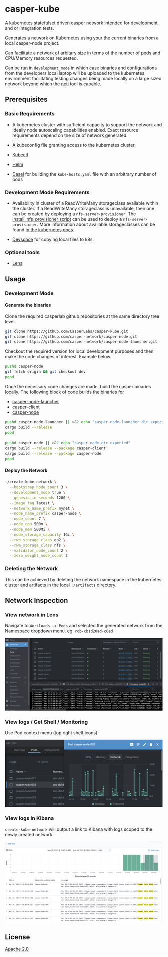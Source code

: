 # casper-kube

A kubernetes statefulset driven casper network intended for development
and or integration tests.

Generates a network on Kubernetes using your the current
binaries from a local casper-node project.

Can facilitate a network of arbitary size in terms of the
number of pods and CPU/Memory resources requested.

Can be run in `development_mode` in which case binaries and configurations
from the developers local laptop will be uploaded to the kubernetes environment
facilitating testing changes being made locally on a large sized network beyond
which the [nctl](https://github.com/casper-network/casper-node/blob/master/utils/nctl/README.md)
tool is capable.

## Prerequisites

### Basic Requirements

* A kubernetes cluster with sufficient capacity to support the
network and ideally node autoscaling capabilities enabled. Exact resource
requirements depend on the size of network generated.

* A kubeconfig file granting access to the kubernetes cluster.

* [Kubectl](https://kubernetes.io/docs/tasks/tools/install-kubectl)

* [Helm](https://helm.sh/docs/intro/install)

* [Dasel](https://daseldocs.tomwright.me/installation) for building
the `kube-hosts.yaml` file with an arbitrary number of pods

### Development Mode Requirements

* Availability in cluster of a ReadWriteMany storageclass available within the cluster. If
a ReadWriteMany storageclass is unavailable, then one can be created by deploying
a `nfs-server-provisioner`. The [install_nfs_provisioner script](./scripts/install_nfs_provisioner.sh) 
can be used to deploy a `nfs-server-provisioner`. More information about available storageclasses 
can be found [in the kubernetes docs](https://kubernetes.io/docs/concepts/storage/persistent-volumes/#access-modes).

* [Devspace](https://devspace.cloud/docs/cli/getting-started/installation)
for copying local files to k8s.

### Optional tools

* [Lens](https://k8slens.dev/)

## Usage

### Development Mode

#### Generate the binaries

Clone the required casperlab github repositories at the same directory
tree level.

```bash
git clone https://github.com/CasperLabs/casper-kube.git
git clone https://github.com/casper-network/casper-node.git
git clone https://github.com/casper-network/casper-node-launcher.git
```

Checkout the required version for local development purposes and then
make the code changes of interest. Example below.

```bash
pushd casper-node
git fetch origin && git checkout dev
popd
```

Once the necessary code changes are made, build the
casper binaries locally. The following block of code builds
the binaries for

* [casper-node-launcher](https://github.com/casper-network/casper-node-launcher)
* [casper-client](https://github.com/casper-network/casper-node/tree/master/client)
* [casper-node](https://github.com/casper-network/casper-node/tree/master/node)

```bash
pushd casper-node-launcher || >&2 echo "casper-node-launcher dir expected"
cargo build --release
popd

pushd casper-node || >&2 echo "casper-node dir expected"
cargo build --release --package casper-client
cargo build --release --package casper-node
popd
```

#### Deploy the Network

```bash
./create-kube-network \
  --bootstrap_node_count 3 \
  --development_mode true \
  --genesis_in_seconds 1200 \
  --image_tag latest \
  --network_name_prefix mynet \
  --node_name_prefix casper-node \
  --node_count 7 \
  --node_cpu 500m \
  --node_mem 500Mi \
  --node_storage_capacity 1Gi \
  --rwo_storage_class gp2 \
  --rwm_storage_class nfs \
  --validator_node_count 2 \
  --zero_weight_node_count 2
```

### Deleting the Network

This can be achieved by deleting the network namespace
in the kubernetes cluster and artifacts in the local
`./artifacts` directory.

## Network Inspection

### View network in Lens

Navigate to `Workloads -> Pods` and selected the generated network from the Namespace dropdown menu. eg. `rob-cb1d20ad-c6ed`

![Lens example](docs/readme1.png)

### View logs / Get Shell / Monitoring

Use Pod context menu (top right shelf icons)

![Lens example](docs/readme2.png)

### View logs in Kibana

`create-kube-network` will output a link to Kibana with logs scoped to the newly created network

![Kibana Logs](docs/readme3.png)

## License

[Apache 2.0](./LICENSE)
